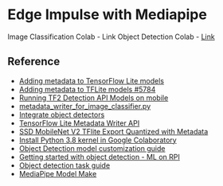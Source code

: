 # Edge Impulse with Mediapipe

Image Classification Colab - Link 
Object Detection Colab - [Link](https://colab.research.google.com/drive/1o6Ykx5TUcbJ6sGM0bYPgZVJCOm0ZnWt6#scrollTo=AOSTCUb2lPoI) 


## Reference 
- [Adding metadata to TensorFlow Lite models](https://www.tensorflow.org/lite/models/convert/metadata)
- [Adding metadata to TFLite models #5784](https://github.com/ultralytics/yolov5/issues/5784#issuecomment-1012632931)
- [Running TF2 Detection API Models on mobile](https://github.com/tensorflow/models/blob/master/research/object_detection/g3doc/running_on_mobile_tf2.md#step-1-export-tflite-inference-graph)
- [metadata_writer_for_image_classifier.py](https://github.com/tensorflow/examples/blob/master/lite/examples/image_classification/metadata/metadata_writer_for_image_classifier.py)
- [Integrate object detectors](https://www.tensorflow.org/lite/inference_with_metadata/task_library/object_detector)
- [TensorFlow Lite Metadata Writer API](https://www.tensorflow.org/lite/models/convert/metadata_writer_tutorial#object_detectors)
- [SSD MobileNet V2 TFlite Export Quantized with Metadata](https://nbviewer.org/github/quickgrid/CodeLab/blob/master/tensorflow/TFlite_Object_Detection_Custom_Model_Export_With_Metadata_TF2.ipynb)
- [Install Python 3.8 kernel in Google Colaboratory](https://stackoverflow.com/questions/60775160/install-python-3-8-kernel-in-google-colaboratory)
- [Object Detection model customization guide](https://ai.google.dev/edge/mediapipe/solutions/customization/object_detector)
- [Getting started with object detection - ML on RPI](https://www.youtube.com/watch?v=-RUVM_cXn18)
- [Object detection task guide](https://ai.google.dev/edge/mediapipe/solutions/vision/object_detector#models)
- [MediaPipe Model Make](https://ai.google.dev/edge/mediapipe/solutions/model_maker)